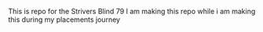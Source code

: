 This is repo for the Strivers Blind 79 I am making this repo while i am making this during my placements journey 
